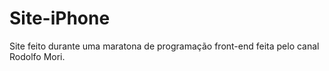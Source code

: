 # Site-iPhone
Site feito durante uma maratona de programação front-end feita pelo canal Rodolfo Mori.
